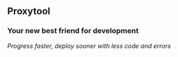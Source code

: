 ## Proxytool

### Your new best friend for development

*Progress faster, deploy sooner with less code and errors*

